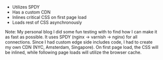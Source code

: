* Utilizes SPDY <!-- .element: class="fragment" -->
* Has a custom CDN <!-- .element: class="fragment" -->
* Inlines critical CSS on first page load <!-- .element: class="fragment" -->
* Loads rest of CSS asynchronously <!-- .element: class="fragment" -->

Note:
My personal blog I did some fun testing with to find how I can make it as fast as possible. It uses SPDY (nginx -> varnish -> nginx) for all connections. Since I had custom edge side includes code, I had to create my own CDN (NYC, Amsterdam, Singapore). On first page load, the CSS will be inlined, while following page loads will utilize the browser cache. 
